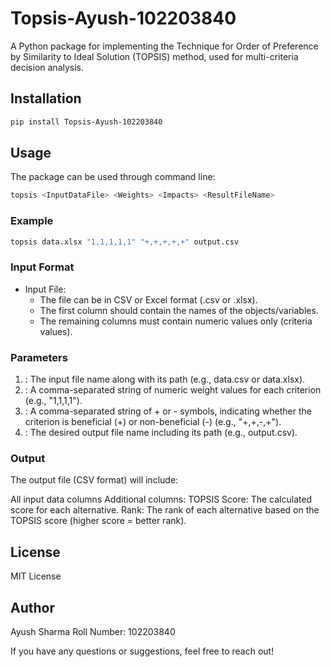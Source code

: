 # Topsis-Ayush-102203840

A Python package for implementing the Technique for Order of Preference by Similarity to Ideal Solution (TOPSIS) method, used for multi-criteria decision analysis.

## Installation

```bash
pip install Topsis-Ayush-102203840 
```

## Usage

The package can be used through command line:

```bash
topsis <InputDataFile> <Weights> <Impacts> <ResultFileName>
```

### Example

```bash
topsis data.xlsx "1,1,1,1,1" "+,+,+,+,+" output.csv
```

### Input Format
* Input File:
    * The file can be in CSV or Excel format (.csv or .xlsx).
    * The first column should contain the names of the objects/variables.
    * The remaining columns must contain numeric values only (criteria values).
### Parameters
1. <InputDataFile>: The input file name along with its path (e.g., data.csv or data.xlsx).
2. <Weights>: A comma-separated string of numeric weight values for each criterion (e.g., "1,1,1,1").
3. <Impacts>: A comma-separated string of + or - symbols, indicating whether the criterion is beneficial (+) or non-beneficial   (-) (e.g., "+,+,-,+").
4. <ResultFileName>: The desired output file name including its path (e.g., output.csv).

### Output
The output file (CSV format) will include:

All input data columns
Additional columns:
TOPSIS Score: The calculated score for each alternative.
Rank: The rank of each alternative based on the TOPSIS score (higher score = better rank).

## License
MIT License

## Author
Ayush Sharma
Roll Number: 102203840

If you have any questions or suggestions, feel free to reach out!